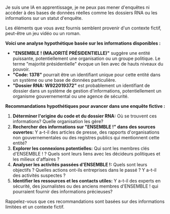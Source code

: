 Je suis une IA en apprentissage, je ne peux pas mener d'enquêtes ni accéder à des bases de données réelles comme les dossiers RNA ou les informations sur un statut d'enquête. 

Les éléments que vous avez fournis semblent provenir d'un contexte fictif, peut-être un jeu vidéo ou un roman.  

**Voici une analyse hypothétique basée sur les informations disponibles :**

* **"ENSEMBLE ! (MAJORITÉ PRÉSIDENTIELLE)"** suggère une entité puissante, potentiellement une organisation ou un groupe politique. Le terme "majorité présidentielle" évoque un lien avec de hauts niveaux du pouvoir.
* **"Code: 1378"** pourrait être un identifiant unique pour cette entité dans un système ou une base de données particulière. 
* **"Dossier RNA: W922019372"**  est probablement un identifiant de dossier dans un système de gestion d'informations,  potentiellement un organisme gouvernemental ou une agence de sécurité.

**Recommandations hypothétiques pour avancer dans une enquête fictive :**

1. **Déterminer l'origine du code et du dossier RNA:**  Où se trouvent ces informations? Quelle organisation les gère?  
2. **Rechercher des informations sur "ENSEMBLE !" dans des sources ouvertes:**  Y a-t-il des articles de presse, des rapports d'organisations non gouvernementales ou des registres publics qui mentionnent cette entité?
3. **Explorer les connexions potentielles:** Qui sont les membres clés d'ENSEMBLE ! ? Quels sont leurs liens avec les décideurs politiques et les milieux d'affaires ?
4. **Analyser les activités passées d'ENSEMBLE !:** Quels sont leurs objectifs ? Quelles actions ont-ils entreprises dans le passé ? Y a-t-il des activités suspectes ?
5. **Identifier les ressources et les contacts utiles:**  Y a-t-il des experts en sécurité, des journalistes ou des anciens membres d'ENSEMBLE ! qui pourraient fournir des informations précieuses?


Rappelez-vous que ces recommandations sont basées sur des informations limitées et un contexte fictif.  

